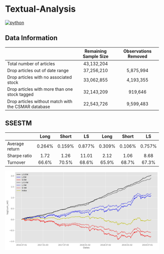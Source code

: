 # Textual-Analysis
<p align="left">
    <a href="https://www.python.org/">
        <img src="https://img.shields.io/badge/python-v3-brightgreen.svg"
            alt="python"></a> &nbsp;
</p>

## Data Information
|                                                     |  Remaining Sample Size  |  Observations Removed  |
|-----------------------------------------------------|:-----------------------:|:----------------------:|
| Total number of articles                            | 43,132,204              |                        |
| Drop articles out of date range                     | 37,256,210              | 5,875,994              |
| Drop articles with no associated stock              | 33,062,855              | 4,193,355              |
| Drop articles with more than one stock tagged       | 32,143,209              | 919,646                |
| Drop articles without match with the CSMAR database | 22,543,726              | 9,599,483              |


## SSESTM

|                 |  Long  |  Short  |   LS   |  Long  |  Short  |   LS   |
|-----------------|:------:|:-------:|:------:|:------:|:-------:|:------:|
| Average return  | 0.264% | 0.159%  | 0.877% | 0.309% | 0.106%  | 0.757% |
| Sharpe ratio    | 1.72   | 1.26    | 11.01  | 2.12   | 1.06    | 8.68   |
| Turnover        | 66.6%  | 70.5%   | 68.6%  | 65.9%  | 68.7%   | 67.3%  |

![alt text](./__resources__/backtest.jpg?raw=true "Title")
